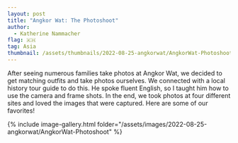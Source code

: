 ```yaml
---
layout: post
title: "Angkor Wat: The Photoshoot"
author:
  - Katherine Nammacher
flag: 🇰🇭
tag: Asia
thumbnail: /assets/thumbnails/2022-08-25-angkorwat/AngkorWat-Photoshoot/IMG_1964.jpg
---
```


After seeing numerous families take photos at Angkor Wat, we decided to get matching outfits and take photos ourselves. We connected with a local history tour guide to do this. He spoke fluent English, so I taught him how to use the camera and frame shots. In the end, we took photos at four different sites and loved the images that were captured. Here are some of our favorites!

{% include image-gallery.html folder="/assets/images/2022-08-25-angkorwat/AngkorWat-Photoshoot" %}
